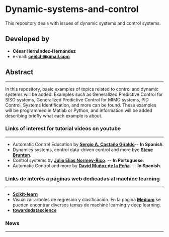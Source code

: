 # Dynamic-systems-and-control

This repository deals with issues of dynamic systems and control systems.

## Developed by

- **César Hernández-Hernández**
- e-mail: **ceelch@gmail.com**

## Abstract
***

In this repository, basic examples of topics related to control and dynamic systems will be added. Examples such as Generalized Predictive Control for SISO systems, Generalized Predictive Control for MIMO systems, PID Control, Systems Identification, and more can be found. These examples will be programmed in Matlab or Python, and information will be added describing briefly what each example is about.

### Links of interest for tutorial videos on youtube
***

- Automatic Control Education by [**Sergio A. Castaño Giraldo**](https://www.youtube.com/channel/UCdzSnI03LpBI_8gXJseIDuw)-- **In Spanish**.
- Dynamics systems, control data-driven control and more bye [**Steve Brunton**](https://www.youtube.com/channel/UCm5mt-A4w61lknZ9lCsZtBw).
- Control systems by [**Julio Elias Normey-Rico**](https://www.youtube.com/channel/UCYd2czxzphL4-zRK_EP871Q). -- **In Portuguese**.
- Automatic Control and more by [**David Muñoz de la Peña**](https://www.youtube.com/channel/UC_zE5PU_auz_hVWat5a2_-g/playlists). -- **In Spanish**.

### Links de interés a páginas web dedicadas al machine learning 
***

- [**Scikit-learn**](https://scikit-learn.org/stable/)
- Visualizar arboles de regresión y clasificación. En la página [**Medium**](https://medium.com/@rnbrown/creating-and-visualizing-decision-trees-with-python-f8e8fa394176) se pueden encontrar diversos temas de machine learning y deep learning.
- [**towardsdatascience**](https://towardsdatascience.com/)

### News
***
